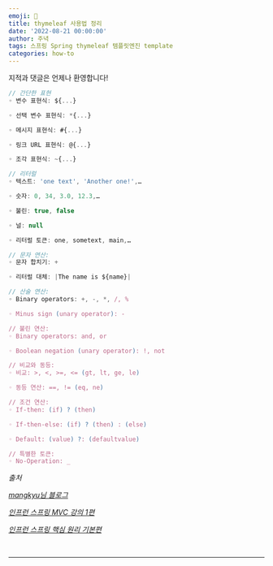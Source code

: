 ```yaml
---
emoji: 🔮
title: thymeleaf 사용법 정리
date: '2022-08-21 00:00:00'
author: 주녁
tags: 스프링 Spring thymeleaf 템플릿엔진 template
categories: how-to
---
```


지적과 댓글은 언제나 환영합니다!

```javascript
// 간단한 표현
◦ 변수 표현식: ${...}

◦ 선택 변수 표현식: *{...}

◦ 메시지 표현식: #{...}

◦ 링크 URL 표현식: @{...}

◦ 조각 표현식: ~{...}

// 리터럴
◦ 텍스트: 'one text', 'Another one!',…

◦ 숫자: 0, 34, 3.0, 12.3,…

◦ 불린: true, false

◦ 널: null

◦ 리터럴 토큰: one, sometext, main,…

// 문자 연산:
◦ 문자 합치기: +

◦ 리터럴 대체: |The name is ${name}|

// 산술 연산:
◦ Binary operators: +, -, *, /, %

◦ Minus sign (unary operator): -

// 불린 연산:
◦ Binary operators: and, or

◦ Boolean negation (unary operator): !, not

// 비교와 동등:
◦ 비교: >, <, >=, <= (gt, lt, ge, le)

◦ 동등 연산: ==, != (eq, ne)

// 조건 연산:
◦ If-then: (if) ? (then)

◦ If-then-else: (if) ? (then) : (else)

◦ Default: (value) ?: (defaultvalue)

// 특별한 토큰:
◦ No-Operation: _

```

_출처_

_[mangkyu님 블로그](https://mangkyu.tistory.com/125)_

_[인프런 스프링 MVC 강의 1편](https://www.inflearn.com/course/%EC%8A%A4%ED%94%84%EB%A7%81-mvc-1#)_

_[인프런 스프링 핵심 원리 기본편](https://www.inflearn.com/course/%EC%8A%A4%ED%94%84%EB%A7%81-%ED%95%B5%EC%8B%AC-%EC%9B%90%EB%A6%AC-%EA%B8%B0%EB%B3%B8%ED%8E%B8/)_

<br/>

---

```toc

```
